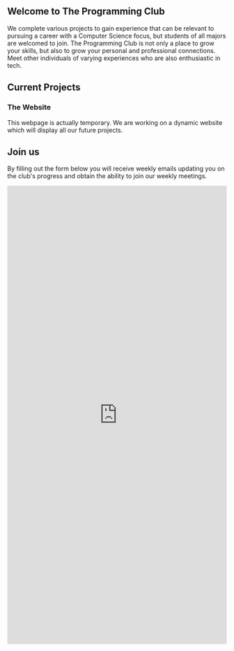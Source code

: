 ## Welcome to The Programming Club

We complete various projects to gain experience that can be relevant to pursuing a career
with a Computer Science focus, but students of all majors are welcomed to join. The Programming
Club is not only a place to grow your skills, but also to grow your personal and professional connections.
Meet other individuals of varying experiences who are also enthusiastic in tech.

## Current Projects

### The Website

This webpage is actually temporary. We are working on a dynamic website which will display
all our future projects.

## Join us

By filling out the form below you will receive weekly emails updating you on the club's progress
and obtain the ability to join our weekly meetings.

<iframe src="https://docs.google.com/forms/d/e/1FAIpQLSd1__tmuMPAw5j3uKujuDw1ibA2vSBYvu3Ww50eGQJIj6EejA/viewform?embedded=true" width="100%" height="1050" frameborder="0" marginheight="0" marginwidth="0">Loading…</iframe>

